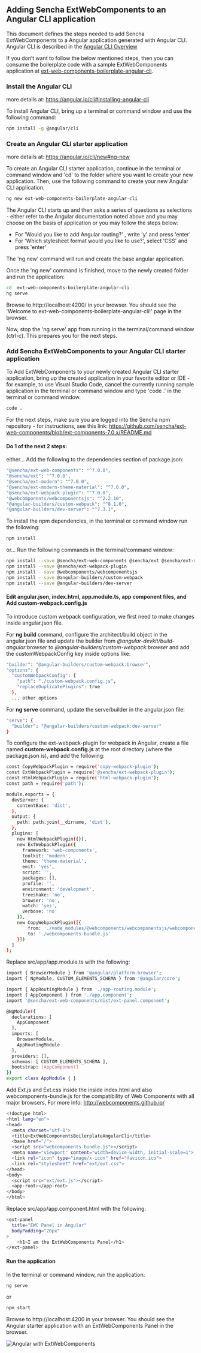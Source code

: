 

## Adding Sencha ExtWebComponents to an Angular CLI application

This document defines the steps needed to add Sencha ExtWebComponents to a Angular application generated with Angular CLI.  Angular CLI is described in the [Angular CLI Overview](https://cli.angular.io/)

If you don’t want to follow the below mentioned steps, then you can consume the boilerplate code with a sample ExtWebComponents application at [ext-web-components-boilerplate-angular-cli](https://github.com/sencha/ext-web-components/tree/ext-components-7.0.x/packages/ext-web-components-boilerplate-angular-cli).

### Install the Angular CLI

more details at: https://angular.io/cli#installing-angular-cli

To install Angular CLI, bring up a terminal or command window and use the following command:


```sh
npm install -g @angular/cli
```

### Create an Angular CLI starter application

more details at: https://angular.io/cli/new#ng-new

To create an Angular CLI starter application, continue in the terminal or command window and 'cd' to the folder where you want to create your new application.  Then, use the following command to create your new Angular CLI application.

```sh
ng new ext-web-components-boilerplate-angular-cli
```

The Angular CLI starts up and then asks a series of questions as selections - either refer to the Angular documentation noted above and you may choose on the basis of application or you may follow the steps below:

* For 'Would you like to add Angular routing?' , write 'y' and press 'enter'
* For 'Which stylesheet format would you like to use?', select 'CSS' and press 'enter'

The 'ng new' command will run and create the base angular application.

Once the 'ng new' command is finished, move to the newly created folder and run the application:

```sh
cd  ext-web-components-boilerplate-angular-cli
ng serve
```

Browse to http://localhost:4200/ in your browser.  You should see the 'Welcome to ext-web-components-boilerplate-angular-cli!' page in the browser.

Now, stop the 'ng serve' app from running in the terminal/command window (ctrl-c).  This prepares you for the next steps.

### Add Sencha ExtWebComponents to your Angular CLI starter application

To Add ExtWebComponents to your newly created Angular CLI starter application, bring up the created application in your favorite editor or IDE - for example, to use Visual Studio Code, cancel the currently running sample application in the terminal or command window and type 'code .' in the terminal or command window.

```sh
code .
```

For the next steps, make sure you are logged into the Sencha npm repository - for instructions, see this link: https://github.com/sencha/ext-web-components/blob/ext-components-7.0.x/README.md

#### Do 1 of the next 2 steps:

either...
Add the following to the dependencies section of package.json:

```sh
"@sencha/ext-web-components": "^7.0.0",
"@sencha/ext": "^7.0.0",
"@sencha/ext-modern": "^7.0.0",
"@sencha/ext-modern-theme-material": "^7.0.0",
"@sencha/ext-webpack-plugin": "^7.0.0",
"@webcomponents/webcomponentsjs": "^2.2.10",
"@angular-builders/custom-webpack": "^8.1.0",
"@angular-builders/dev-server": "^7.3.1",
```

To install the npm dependencies, in the terminal or command window run the following:

```sh
npm install
```

or...
Run the following commands in the terminal/command window:

```sh
npm install --save @sencha/ext-web-components @sencha/ext @sencha/ext-modern @sencha/ext-modern-theme-material
npm install --save @sencha/ext-webpack-plugin
npm install --save @webcomponents/webcomponentsjs
npm install --save @angular-builders/custom-webpack
npm install --save @angular-builders/dev-server
```

#### Edit angular.json, index.html, app.module.ts, app component files, and Add custom-webpack.config.js

To introduce custom webpack configuration, we first need to make changes inside angular.json file.

For **ng build** command, configure the architect/build object in the angular.json file and update the builder from *@angular-devkit/build-angular:browser* to *@angular-builders/custom-webpack:browser* and add the customWebpackConfig key inside options like:

 ```sh
 "builder": "@angular-builders/custom-webpack:browser",
 "options": {
   "customWebpackConfig": {
     "path": "./custom-webpack.config.js",
     "replaceDuplicatePlugins": true
   },
   ... other options
```

For **ng serve** command, update the serve/builder in the angular.json file:

 ```sh
 "serve": {
   "builder": "@angular-builders/custom-webpack:dev-server"
 }
```

To configure the ext-webpack-plugin for webpack in Angular, create a file named **custom-webpack.config.js** at the root directory (where the package.json is), and add the following:
```sh
const CopyWebpackPlugin = require('copy-webpack-plugin');
const ExtWebpackPlugin = require('@sencha/ext-webpack-plugin');
const HtmlWebpackPlugin = require('html-webpack-plugin');
const path = require('path');

module.exports = {
  devServer: {
    contentBase: 'dist',
  },
  output: {
    path: path.join(__dirname, 'dist'),
  },
  plugins: [
    new HtmlWebpackPlugin({}),
    new ExtWebpackPlugin({
      framework: 'web-components',
      toolkit: 'modern',
      theme: 'theme-material',
      emit: 'yes',
      script: '',
      packages: [],
      profile: '',
      environment: 'development',
      treeshake: 'no',
      browser: 'no',
      watch: 'yes',
      verbose: 'no'
    }),
    new CopyWebpackPlugin([{
        from: './node_modules/@webcomponents/webcomponentsjs/webcomponents-bundle.js',
        to: './webcomponents-bundle.js'
    }])
  ]
};
```

Replace src/app/app.module.ts with the following:

```sh
import { BrowserModule } from '@angular/platform-browser';
import { NgModule, CUSTOM_ELEMENTS_SCHEMA } from '@angular/core';

import { AppRoutingModule } from './app-routing.module';
import { AppComponent } from './app.component';
import '@sencha/ext-web-components/dist/ext-panel.component';

@NgModule({
  declarations: [
    AppComponent
  ],
  imports: [
    BrowserModule,
    AppRoutingModule
  ],
  providers: [],
  schemas: [ CUSTOM_ELEMENTS_SCHEMA ],
  bootstrap: [AppComponent]
})
export class AppModule { }
```

Add Ext.js and Ext.css inside the inside index.html and also webcomponents-bundle.js for the compatibility of Web Components with all major browsers, For more info: http://webcomponents.github.io/

```sh
<!doctype html>
<html lang="en">
<head>
  <meta charset="utf-8">
  <title>ExtWebComponentsBoilerplateAngularCli</title>
  <base href="/">
  <script src="webcomponents-bundle.js"></script>
  <meta name="viewport" content="width=device-width, initial-scale=1">
  <link rel="icon" type="image/x-icon" href="favicon.ico">
  <link rel="stylesheet" href="ext/ext.css">
</head>
<body>
  <script src="ext/ext.js"></script>
  <app-root></app-root>
</body>
</html>
```

Replace src/app/app.component.html with the following:

```sh
<ext-panel
  title="EWC Panel in Angular"
  bodyPadding="20px"
>
    <h1>I am the ExtWebComponents Panel</h1>
</ext-panel>
```

#### Run the application

In the terminal or command window, run the application:

```sh
ng serve
```

or

```sh
npm start
```

Browse to http://localhost:4200 in your browser.  You should see the Angular starter application with an ExtWebComponents Panel in the browser.

![Angular with ExtWebComponents](Angular.png)
